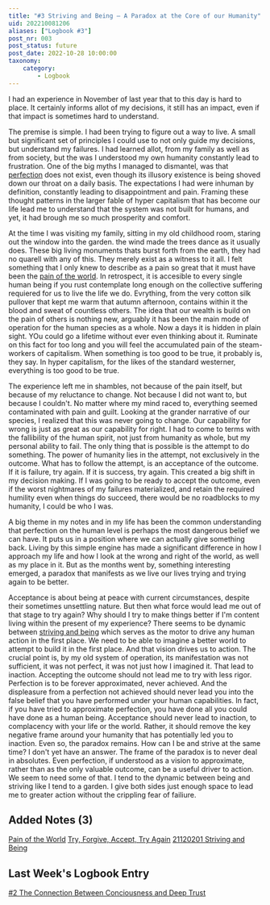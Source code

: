 ```yaml
---
title: "#3 Striving and Being – A Paradox at the Core of our Humanity"
uid: 202210081206
aliases: ["Logbook #3"]
post_nr: 003
post_status: future
post_date: 2022-10-28 10:00:00
taxonomy:
    category:
        - Logbook
---
```


I had an experience in November of last year that to this day is hard to place. It certainly informs allot of my decisions, it still has an impact, even if that impact is sometimes hard to understand.

The premise is simple. I had been trying to figure out a way to live. A small but significant set of principles I could use to not only guide my decisions, but understand my failures. I had learned allot, from my family as well as from society, but the was I understood my own humanity constantly lead to frustration. One of the big myths I managed to dismantel, was that [perfection](perfection-a-tangible-illusion.md) does not exist, even though its illusory existence is being shoved down our throat on a daily basis. The expectations I had were inhuman by definition, constantly leading to disappointment and pain. Framing these thought patterns in the larger  fable of hyper capitalism that has become our life lead me to understand that the system was not built for humans, and yet, it had brough me so much prosperity and comfort.

At the time I was visiting my family, sitting in my old childhood room, staring out the window into the garden. the wind made the trees dance as it usually does. These big living monuments thats burst forth from the earth, they had no quarell with any of this. They merely exist as a witness to it all. I felt something that I only knew to describe as a pain so great that it must have been the [pain of the world](world-pain.md). In retrospect, it is accesible to every single human being if you rust contemplate long enough on the collective suffering requiered for us to live the life we do. Evrything, from the very cotton silk pullover that kept me warm that autumn afternoon, contains within it the blood and sweat of countless others. The idea that our wealth is build on the pain of others is nothing new, arguably it has been the main mode of operation for the human species as a whole. Now a days it is hidden in plain sight. YOu could go a lifetime without ever even thinking about it. Ruminate on this fact for too long and you will feel the accumulated pain of the steam-workers of capitalism. When something is too good to be true, it probably is, they say. In hyper capitalism, for the likes of the standard westerner, everything is too good to be true. 

The experience left me in shambles, not because of the pain itself, but because of my reluctance to change. Not because I did not want to, but because I couldn't. No matter where my mind raced to, everything seemed contaminated with pain and guilt. Looking at the grander narrative of our species, I realized that this was never going to change. Our capability for wrong is just as great as our capability for right. I had to come to terms with the fallibility of the human spirit, not just from humanity as whole, but my personal ability to fail. The only thing that is possible is the attempt to do something. The power of humanity lies in the attempt, not exclusively in the outcome. What has to follow the attempt, is an acceptance of the outcome. If it is failure, try again. If it is success, try again. This created a big shift in my decision making. If I was going to be ready to accept the outcome, even if the worst nightmares of my failures materialized, and retain the required humility even when things do succeed, there would be no roadblocks to my humanity, I could be who I was.

A big theme in my notes and in my life has been the common understanding that perfection on the human level is perhaps the most dangerous belief we can have. It puts us in a position where we can actually give something back. Living by this simple engine has made a significant difference in how I approach my life and how I look at the wrong and right of the world, as well as my place in it. But as the months went by, something interesting emerged, a paradox that manifests as we live our lives trying and trying again to be better.

Acceptance is about being at peace with current circumstances, despite their sometimes unsettling nature. But then what force would lead me out of that stage to try again? Why should I try to make things better if I'm content living within the present of my experience? There seems to be dynamic between [striving and being](striving-and-being.md) which serves as the motor to drive any human action in the first place. We need to be able to imagine a better world to attempt to build it in the first place. And that vision drives us to action. The crucial point is, by my old system of operation, its manifestation was not sufficient, it was not perfect, it was not just how I imagined it. That lead to inaction. Accepting the outcome should not lead me to try with less rigor. Perfection is to be forever approximated, never achieved. And the displeasure from a perfection not achieved should never lead you into the false belief that you have performed under your human capabilities. In fact, if you have tried to approximate perfection, you have done all you could have done as a human being. Acceptance should never lead to inaction, to complacency with your life or the world. Rather, it should remove the key negative frame around your humanity that has potentially led you to inaction. Even so, the paradox remains. How can I be and strive at the same time? I don't yet have an answer. The frame of the paradox is to never deal in absolutes. Even perfection, if understood as a vision to approximate, rather than as the only valuable outcome, can be a useful driver to action. We seem to need some of that. I tend to the dynamic between being and striving like I tend to a garden. I give both sides just enough space to lead me to greater action without the crippling fear of failiure.

## Added Notes (3)
[Pain of the World](world-pain.md)
[Try, Forgive, Accept, Try Again](try-forgive-accept-try.md)
[21120201 Striving and Being](striving-and-being.md)

## Last Week's Logbook Entry
[#2 The Connection Between Conciousness and Deep Trust](002-the-connection-between-conciousness-and-deep-trust.md)
